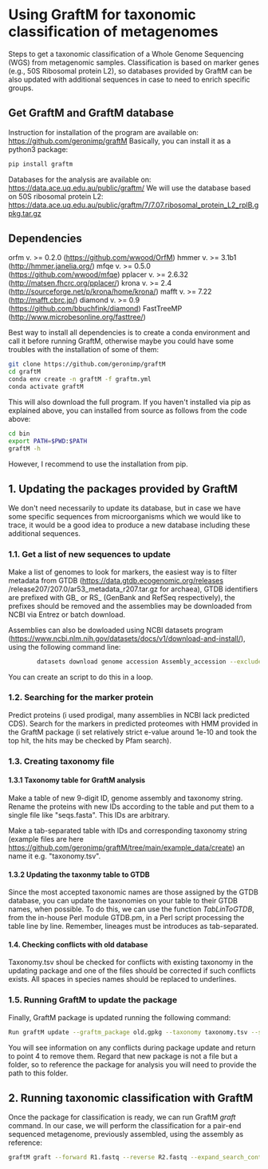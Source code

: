 # Using GraftM for taxonomic classification of metagenomes
Steps to get a taxonomic classification of a Whole Genome Sequencing (WGS) from metagenomic samples. Classification is based on marker genes (e.g., 50S Ribosomal protein L2), so databases provided by GraftM can be also updated with additional sequences in case to need to enrich specific groups.

## Get GraftM and GraftM database
Instruction for installation of the program are available on:
https://github.com/geronimp/graftM
Basically, you can install it as a python3 package:
```bash
pip install graftm
```
Databases for the analysis are available on:
https://data.ace.uq.edu.au/public/graftm/
We will use the database based on 50S ribosomal protein L2: https://data.ace.uq.edu.au/public/graftm/7/7.07.ribosomal_protein_L2_rplB.gpkg.tar.gz

## Dependencies
orfm v. >= 0.2.0 (https://github.com/wwood/OrfM)
hmmer v. >= 3.1b1 (http://hmmer.janelia.org/)
mfqe v. >= 0.5.0 (https://github.com/wwood/mfqe)
pplacer v. >= 2.6.32 (http://matsen.fhcrc.org/pplacer/)
krona v. >= 2.4 (http://sourceforge.net/p/krona/home/krona/)
mafft v. >= 7.22 (http://mafft.cbrc.jp/)
diamond v. >= 0.9 (https://github.com/bbuchfink/diamond) 
FastTreeMP (http://www.microbesonline.org/fasttree/)

Best way to install all dependencies is to create a conda environment and call it before running GraftM, otherwise maybe you could have some troubles with the installation of some of them:
```bash
git clone https://github.com/geronimp/graftM
cd graftM
conda env create -n graftM -f graftm.yml
conda activate graftM
```
This will also download the full program. If you haven't installed via pip as explained above, you can installed from source as follows from the code above:
```bash
cd bin
export PATH=$PWD:$PATH
graftM -h
```
However, I recommend to use the installation from pip.

## 1. Updating the packages provided by GraftM
We don't need necessarily to update its database, but in case we have some specific sequences from microorganisms which we would like to trace, it would be a good idea to produce a new database including these additional sequences.
 
### 1.1. Get a list of new sequences to update
Make a list of genomes to look for markers, the easiest way is to filter metadata from GTDB (https://data.gtdb.ecogenomic.org/releases
/release207/207.0/ar53_metadata_r207.tar.gz for archaea), GTDB identifiers are prefixed with GB_ or RS_ (GenBank and RefSeq respectively), the prefixes should be removed and the assemblies may be downloaded from NCBI via Entrez or batch download.

Assemblies can also be dowloaded using NCBI datasets program (https://www.ncbi.nlm.nih.gov/datasets/docs/v1/download-and-install/), using the following command line:
```bash
      	datasets download genome accession Assembly_accession --exclude-rna --filename output.zip
```
You can create an script to do this in a loop.

### 1.2. Searching for the marker protein
Predict proteins (i used prodigal, many assemblies in NCBI lack predicted CDS). 
Search for the markers in predicted proteomes with HMM provided in the GraftM package (i set relatively strict e-value around 1e-10 and took the top hit, the hits may be checked by Pfam search).

### 1.3. Creating taxonomy file
#### 1.3.1 Taxonomy table for GraftM analysis
Make a table of new 9-digit ID, genome assembly and taxonomy string. Rename the proteins with new IDs according to the table and put them to a single file like "seqs.fasta". This IDs are arbitrary.

Make a tab-separated table with IDs and corresponding taxonomy string (example files are here https://github.com/geronimp/graftM/tree/main/example_data/create) an name it e.g. "taxonomy.tsv".

#### 1.3.2 Updating the taxonmy table to GTDB
Since the most accepted taxonomic names are those assigned by the GTDB database, you can update the taxonomies on your table to their GTDB names, when possible. To do this, we can use the function _TabLinToGTDB_, from the in-house Perl module GTDB.pm, in a Perl script processing the table line by line. Remember, lineages must be introduces as tab-separated.

#### 1.4. Checking conflicts with old database
Taxonomy.tsv shoul be checked for conflicts with existing taxonomy in the updating package and one of the files should be corrected if such conflicts exists. All spaces in species names should be replaced to underlines.

### 1.5. Running GraftM to update the package
Finally, GraftM package is updated running the following command:
```bash
Run graftM update --graftm_package old.gpkg --taxonomy taxonomy.tsv --sequences seqs.fasta --output new.gpkg
```
You will see information on any conflicts during package update and return to point 4 to remove them. Regard that new package is not a file but a folder, so to reference the package for analysis you will need to provide the path to this folder.

## 2. Running taxonomic classification with GraftM
Once the package for classification is ready, we can run GraftM _graft_ command. In our case, we will perform the classification for a pair-end sequenced metagenome, previously assembled, using the assembly as reference:
```bash
graftM graft --forward R1.fastq --reverse R2.fastq --expand_search_contigs Ref.assembly.fasta --graftm_package new.gpkg --evalue 1e-10 --placements_cutoff 0.85 --threads "${CORES}" --output_directory "${OUTDIR}"
```




